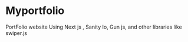 # Myportfolio

PortFolio website Using Next js , Sanity Io, Gun js, and other libraries like swiper.js 
